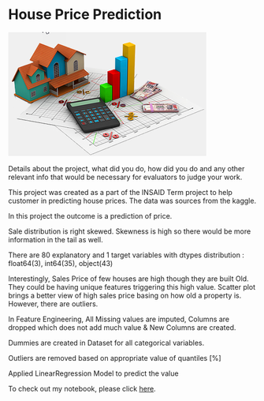 # House Price Prediction

![enter image description here](https://github.com/amar-chakka/HousingPrice_Prediction/blob/main/houseprice_image.png?raw=true)

Details about the project, what did you do, how did you do and any other relevant info that would be necessary for evaluators to judge your work.

This project was created as a part of the INSAID Term project to help customer in predicting house prices. The data was sources from the kaggle.

In this project the outcome is a prediction of price. 

Sale distribution is right skewed. Skewness is high so there would be more information in the tail as well.

There are 80 explanatory and 1 target variables with dtypes distribution : float64(3), int64(35), object(43)

Interestingly, Sales Price of few houses are high though they are built Old. They could be having unique features triggering this high value. Scatter plot brings a better view of high sales price basing on how old a property is. However, there are outliers.

In Feature Engineering, All Missing values are imputed, Columns are dropped which does not add much value & New Columns are created.

Dummies are created in Dataset for all categorical variables.

Outliers are removed based on appropriate value of quantiles [%]

Applied LinearRegression Model to predict the value

To check out my notebook, please click [here](https://github.com/amar-chakka/HousingPrice_Prediction/blob/main/houseprice-prediction_nbk.ipynb).
